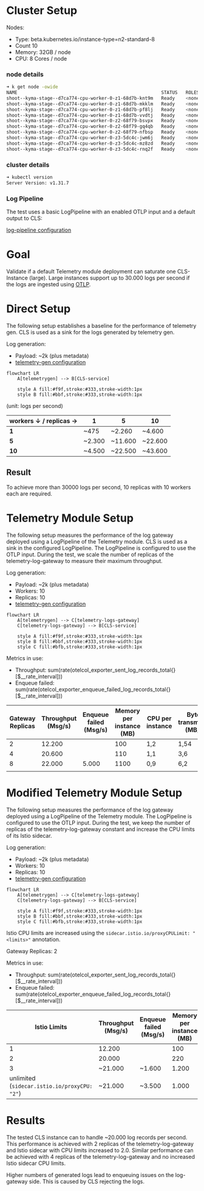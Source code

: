 # Cluster Setup

Nodes:

- Type: beta.kubernetes.io/instance-type=n2-standard-8
- Count 10
- Memory: 32GB / node
- CPU: 8 Cores / node

### node details

```sh
➜ k get node -owide
NAME                                                     STATUS   ROLES    AGE   VERSION   INTERNAL-IP   EXTERNAL-IP   OS-IMAGE              KERNEL-VERSION       CONTAINER-RUNTIME
shoot--kyma-stage--d7ca774-cpu-worker-0-z1-68d7b-knt9m   Ready    <none>   22h   v1.31.7   1.2.3.4       <none>        Garden Linux 1592.8   6.6.84-cloud-amd64   containerd://1.7.23
shoot--kyma-stage--d7ca774-cpu-worker-0-z1-68d7b-mkklm   Ready    <none>   22h   v1.31.7   1.2.3.4       <none>        Garden Linux 1592.8   6.6.84-cloud-amd64   containerd://1.7.23
shoot--kyma-stage--d7ca774-cpu-worker-0-z1-68d7b-pf8lj   Ready    <none>   23h   v1.31.7   1.2.3.4       <none>        Garden Linux 1592.8   6.6.84-cloud-amd64   containerd://1.7.23
shoot--kyma-stage--d7ca774-cpu-worker-0-z1-68d7b-vvdtj   Ready    <none>   23h   v1.31.7   1.2.3.4       <none>        Garden Linux 1592.8   6.6.84-cloud-amd64   containerd://1.7.23
shoot--kyma-stage--d7ca774-cpu-worker-0-z2-68f79-bsvpx   Ready    <none>   23h   v1.31.7   1.2.3.4       <none>        Garden Linux 1592.8   6.6.84-cloud-amd64   containerd://1.7.23
shoot--kyma-stage--d7ca774-cpu-worker-0-z2-68f79-gq4qb   Ready    <none>   22h   v1.31.7   1.2.3.4       <none>        Garden Linux 1592.8   6.6.84-cloud-amd64   containerd://1.7.23
shoot--kyma-stage--d7ca774-cpu-worker-0-z2-68f79-nfbsp   Ready    <none>   23h   v1.31.7   1.2.3.4       <none>        Garden Linux 1592.8   6.6.84-cloud-amd64   containerd://1.7.23
shoot--kyma-stage--d7ca774-cpu-worker-0-z3-5dc4c-jwm6j   Ready    <none>   22h   v1.31.7   1.2.3.4       <none>        Garden Linux 1592.8   6.6.84-cloud-amd64   containerd://1.7.23
shoot--kyma-stage--d7ca774-cpu-worker-0-z3-5dc4c-mz8zd   Ready    <none>   23h   v1.31.7   1.2.3.4       <none>        Garden Linux 1592.8   6.6.84-cloud-amd64   containerd://1.7.23
shoot--kyma-stage--d7ca774-cpu-worker-0-z3-5dc4c-rnq2f   Ready    <none>   22h   v1.31.7   1.2.3.4       <none>        Garden Linux 1592.8   6.6.84-cloud-amd64   containerd://1.7.23
```

### cluster details

```sh
➜ kubectl version
Server Version: v1.31.7
```

### Log Pipeline

The test uses a basic LogPipeline with an enabled OTLP input and a default output to CLS:

[log-pipeline configuration](assets/otel-input.yaml)

# Goal

Validate if a default Telemetry module deployment can saturate one CLS-Instance (large).
Large instances support up to 30.000 logs per second if the logs are ingested using [OTLP](https://pages.github.tools.sap/perfx/cloud-logging-service/plans-and-prices/#storage-limitations).

# Direct Setup

The following setup establishes a baseline for the performance of telemetry gen. CLS is used as a sink for the logs generated by telemetry gen.

Log generation:

- Payload: ~2k (plus metadata)
- [telemetry-gen configuration](assets/telemetry-gen-direct-to-cls.yml)

```mermaid
flowchart LR
    A[telemetrygen] --> B[CLS-service]

    style A fill:#f9f,stroke:#333,stroke-width:1px
    style B fill:#bbf,stroke:#333,stroke-width:1px
```

(unit: logs per second)

| **workers ↓ / replicas →** | 1      | 5       | 10      |
|----------------------------|--------|---------|---------|
| **1**                      | ~475   | ~2.260  | ~4.600  |
| **5**                      | ~2.300 | ~11.600 | ~22.600 |
| **10**                     | ~4.500 | ~22.500 | ~43.600 |

## Result

To achieve more than 30000 logs per second, 10 replicas with 10 workers each are required.

# Telemetry Module Setup

The following setup measures the performance of the log gateway deployed using a LogPipeline of the Telemetry module. CLS is used as a sink in the configured LogPipeline. The LogPipeline is configured to use the OTLP input. During the test, we scale the number of replicas of the telemetry-log-gateway to measure their maximum throughput.

Log generation:

- Payload: ~2k (plus metadata)
- Workers: 10
- Replicas: 10
- [telemetry-gen configuration](assets/telemetry-gen-using-log-pipeline.yaml)

```mermaid
flowchart LR
    A[telemetrygen] --> C[telemetry-logs-gateway]
    C[telemetry-logs-gateway] --> B[CLS-service]

    style A fill:#f9f,stroke:#333,stroke-width:1px
    style B fill:#bbf,stroke:#333,stroke-width:1px
    style C fill:#bfb,stroke:#333,stroke-width:1px

```

Metrics in use:
- Throughput: sum(rate(otelcol_exporter_sent_log_records_total{}[$__rate_interval]))
- Enqueue failed: sum(rate(otelcol_exporter_enqueue_failed_log_records_total{}[$__rate_interval]))

| Gateway Replicas | Throughput (Msg/s) | Enqueue failed (Msg/s) | Memory per instance (MB) | CPU per instance | Bytes transmitted (MB/s) | Bytes received (MB/s) | istio Memory | istio cpu |
|------------------|--------------------|------------------------|--------------------------|------------------|--------------------------|-----------------------|--------------|-----------|
| 2                | 12.200             |                        | 100                      | 1,2              | 1,54                     | 28,6                  | 60           | 0,99      |
| 4                | 20.600             |                        | 110                      | 1,1              | 3,6                      | 48,0                  | 55           | 0,99      |
| 8                | 22.000             | 5.000                  | 1100                     | 0,9              | 6,2                      | 70,0                  | 56           | 0,99      |
|                  |                    |                        |                          |                  |                          |                       |              |           |

# Modified Telemetry Module Setup

The following setup measures the performance of the log gateway deployed using a LogPipeline of the Telemetry module. The LogPipeline is configured to use the OTLP input. During the test, we keep the number of replicas of the telemetry-log-gateway constant and increase the CPU limits of its Istio sidecar.

Log generation:

- Payload: ~2k (plus metadata)
- Workers: 10
- Replicas: 10
- [telemetry-gen configuration](assets/telemetry-gen-using-log-pipeline.yaml)

```mermaid
flowchart LR
    A[telemetrygen] --> C[telemetry-logs-gateway]
    C[telemetry-logs-gateway] --> B[CLS-service]

    style A fill:#f9f,stroke:#333,stroke-width:1px
    style B fill:#bbf,stroke:#333,stroke-width:1px
    style C fill:#bfb,stroke:#333,stroke-width:1px

```

Istio CPU limits are increased using the `sidecar.istio.io/proxyCPULimit: "<limits>"` annotation.

Gateway Replicas: 2

Metrics in use: 
- Throughput: sum(rate(otelcol_exporter_sent_log_records_total{}[$__rate_interval]))
- Enqueue failed: sum(rate(otelcol_exporter_enqueue_failed_log_records_total{}[$__rate_interval]))

| Istio Limits                                 | Throughput (Msg/s) | Enqueue failed (Msg/s) | Memory per instance (MB) | CPU per instance | Bytes transmitted (MB/s) | Bytes received (MB/s) | istio Memory | istio cpu |
|----------------------------------------------|--------------------|------------------------|--------------------------|------------------|--------------------------|-----------------------|--------------|-----------|
| 1                                            | 12.200             |                        | 100                      | 1,2              | 1,54                     | 28,6                  | 60           | 0,99      |
| 2                                            | 20.000             |                        | 220                      | 2,2              | 2,70                     | 46,4                  | 60           | 1,7       |
| 3                                            | ~21.000            | ~1.600                 | 1.200                    | 2,5              | 3,4                      | 56,3                  | 60           | 2,5       |
| unlimited (`sidecar.istio.io/proxyCPU: "2"`) | ~21.000            | ~3.500                 | 1.000                    | 2,7              | 3,5                      | 56,0                  | 67           | 3,4       |

# Results

The tested CLS instance can to handle ~20.000 log records per second.
This performance is achieved with 2 replicas of the telemetry-log-gateway and Istio sidecar with CPU limits increased to 2.0.
Similar performance can be achieved with 4 replicas of the telemetry-log-gateway and no increased Istio sidecar CPU limits.

Higher numbers of generated logs lead to enqueuing issues on the log-gateway side. This is caused by CLS rejecting the logs.
